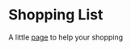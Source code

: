 # Shopping List

A little [page](https://odineiribeiro.github.io/shopping-list/) to help your shopping
